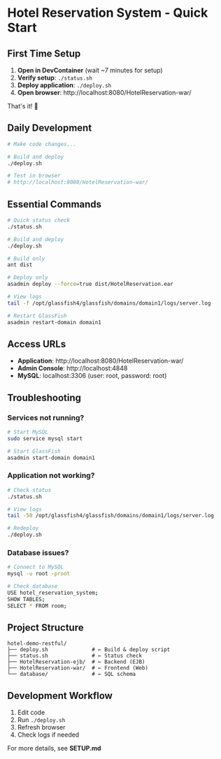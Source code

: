 # Hotel Reservation System - Quick Start

## First Time Setup

1. **Open in DevContainer** (wait ~7 minutes for setup)
2. **Verify setup**: `./status.sh`
3. **Deploy application**: `./deploy.sh`
4. **Open browser**: http://localhost:8080/HotelReservation-war/

That's it! 🎉

## Daily Development

```bash
# Make code changes...

# Build and deploy
./deploy.sh

# Test in browser
# http://localhost:8080/HotelReservation-war/
```

## Essential Commands

```bash
# Quick status check
./status.sh

# Build and deploy
./deploy.sh

# Build only
ant dist

# Deploy only
asadmin deploy --force=true dist/HotelReservation.ear

# View logs
tail -f /opt/glassfish4/glassfish/domains/domain1/logs/server.log

# Restart GlassFish
asadmin restart-domain domain1
```

## Access URLs

- **Application**: http://localhost:8080/HotelReservation-war/
- **Admin Console**: http://localhost:4848
- **MySQL**: localhost:3306 (user: root, password: root)

## Troubleshooting

### Services not running?
```bash
# Start MySQL
sudo service mysql start

# Start GlassFish
asadmin start-domain domain1
```

### Application not working?
```bash
# Check status
./status.sh

# View logs
tail -50 /opt/glassfish4/glassfish/domains/domain1/logs/server.log

# Redeploy
./deploy.sh
```

### Database issues?
```bash
# Connect to MySQL
mysql -u root -proot

# Check database
USE hotel_reservation_system;
SHOW TABLES;
SELECT * FROM room;
```

## Project Structure

```
hotel-demo-restful/
├── deploy.sh              # ← Build & deploy script
├── status.sh              # ← Status check
├── HotelReservation-ejb/  # ← Backend (EJB)
├── HotelReservation-war/  # ← Frontend (Web)
└── database/              # ← SQL schema
```

## Development Workflow

1. Edit code
2. Run `./deploy.sh`
3. Refresh browser
4. Check logs if needed

For more details, see **SETUP.md**


